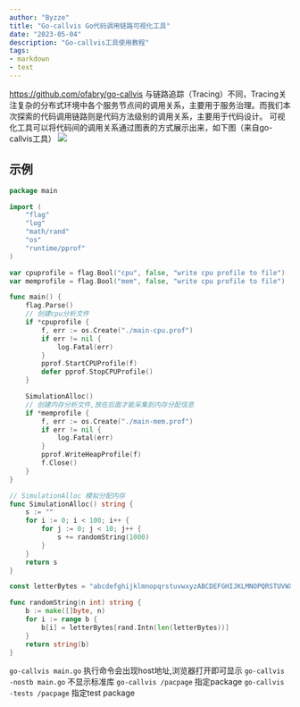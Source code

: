 ```yaml
---
author: "Byzze"
title: "Go-callvis Go代码调用链路可视化工具"
date: "2023-05-04"
description: "Go-callvis工具使用教程"
tags:
- markdown
- text
---
```

https://github.com/ofabry/go-callvis
与链路追踪（Tracing）不同，Tracing关注复杂的分布式环境中各个服务节点间的调用关系，主要用于服务治理。而我们本次探索的代码调用链路则是代码方法级别的调用关系，主要用于代码设计。
可视化工具可以将代码间的调用关系通过图表的方式展示出来，如下图（来自go-callvis工具）
![](images/go-callvis/command-line.png)
## 示例
```Go
package main

import (
	"flag"
	"log"
	"math/rand"
	"os"
	"runtime/pprof"
)

var cpuprofile = flag.Bool("cpu", false, "write cpu profile to file")
var memprofile = flag.Bool("mem", false, "write cpu profile to file")

func main() {
	flag.Parse()
	// 创建cpu分析文件
	if *cpuprofile {
		f, err := os.Create("./main-cpu.prof")
		if err != nil {
			log.Fatal(err)
		}
		pprof.StartCPUProfile(f)
		defer pprof.StopCPUProfile()
	}

	SimulationAlloc()
	// 创建内存分析文件,放在后面才能采集到内存分配信息
	if *memprofile {
		f, err := os.Create("./main-mem.prof")
		if err != nil {
			log.Fatal(err)
		}
		pprof.WriteHeapProfile(f)
		f.Close()
	}
}

// SimulationAlloc 模拟分配内存
func SimulationAlloc() string {
	s := ""
	for i := 0; i < 100; i++ {
		for j := 0; j < 10; j++ {
			s += randomString(1000)
		}
	}
	return s
}

const letterBytes = "abcdefghijklmnopqrstuvwxyzABCDEFGHIJKLMNOPQRSTUVWXYZ"

func randomString(n int) string {
	b := make([]byte, n)
	for i := range b {
		b[i] = letterBytes[rand.Intn(len(letterBytes))]
	}
	return string(b)
}
```
`go-callvis main.go` 执行命令会出现host地址,浏览器打开即可显示
`go-callvis -nostb main.go` 不显示标准库
`go-callvis /pacpage` 指定package
`go-callvis -tests /pacpage` 指定test package
